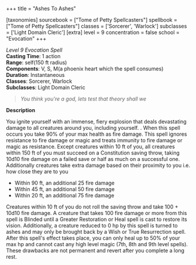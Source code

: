 +++
title = "Ashes To Ashes"

[taxonomies]
sourcebook = ["Tome of Petty Spellcasters"]
spellbook = ["Tome of Petty Spellcasters"]
classes = ['Sorcerer', 'Warlock']
subclasses = ['Light Domain Cleric']
[extra]
level = 9
concentration = false
school = "Evocation"
+++

*Level 9 Evocation Spell*  
**Casting Time**: 1 action  
**Range**: self(150 ft radius)  
**Components**: V, S, M(a phoenix heart which the spell consumes)  
**Duration**: Instantaneous  
**Classes**: Sorcerer, Warlock  
**Subclasses**: Light Domain Cleric  

> *You think you're a god, lets test that theory shall we*  

**Description**


You ignite yourself with an immense, fiery explosion that deals devastating damage to all creatures around you, including yourself. . When this spell occurs you take 90% of your max health as fire damage. This spell ignores resistance to fire damage or magic and treats immunity to fire damage or magic as resistance.
Except creatures within 10 ft of you, all creatures within 150 ft of you must succeed on a Constitution saving throw, taking  10d10 fire damage on a failed save or half as much on a successful one. Additionally creatures take extra damage based on their proximity to you i.e. how close they are to you

- Within 90 ft, an additional 25 fire damage
- Within 45 ft, an additional 50 fire damage
- Within 20 ft, an additional 75 fire damage

Creatures within 10 ft of you do not roll the saving throw and take  100 + 10d10 fire damage. A creature that takes 100 fire damage or more from this spell is Blinded until a Greater Restoration or Heal spell is cast to restore its vision. Additionally, a creature reduced to 0 hp by this spell is turned to ashes and may only be brought back by a Wish or True Resurrection spell.
After this spell's effect takes place, you can only heal up to 50% of your max hp and cannot cast any high level magic (7th, 8th and 9th level spells). These drawbacks are not permanent and revert after you complete a long rest.
